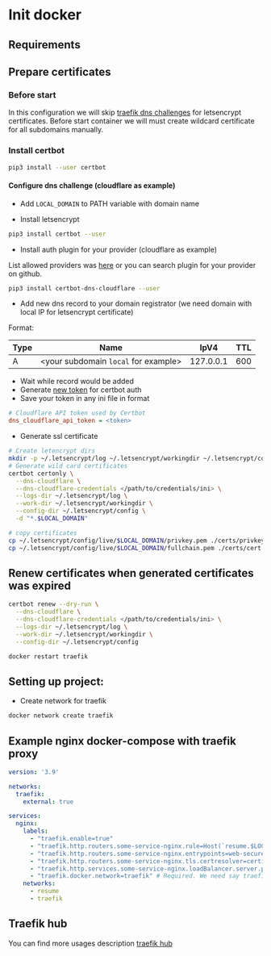 # Init docker

## Requirements

## Prepare certificates

### Before start

In this configuration we will skip [traefik dns challenges](https://doc.traefik.io/traefik/user-guides/docker-compose/acme-dns/) for letsencrypt certificates.  Before start container we will must create wildcard certificate for all subdomains manually.

### Install certbot

```bash
pip3 install --user certbot
```

#### Configure dns challenge (cloudflare as example)

* Add `LOCAL_DOMAIN` to PATH variable with domain name

* Install letsencrypt

```bash
pip3 install certbot --user
```
* Install auth plugin for your provider (cloudflare as example)

List allowed providers was [here](https://letsencrypt.org/docs/client-options/) or you can search plugin for your provider on github.

```bash
pip3 install certbot-dns-cloudflare --user
```

* Add new dns record to your domain registrator (we need domain with local IP for letsencrypt certificate)

Format:

| Type | Name                                 | IpV4      | TTL |
|------|--------------------------------------|-----------|-----|
| A    | <your subdomain `local` for example> | 127.0.0.1 | 600 |

* Wait while record would be added
* Generate [new token](https://dash.cloudflare.com/?to=/:account/profile/api-tokens) for certbot auth
* Save your token in any ini file in format

```ini
# Cloudflare API token used by Certbot
dns_cloudflare_api_token = <token>
```

* Generate ssl certificate

```bash
# Create letencrypt dirs
mkdir -p ~/.letsencrypt/log ~/.letsencrypt/workingdir ~/.letsencrypt/config
# Generate wild card certificates
certbot certonly \
  --dns-cloudflare \
  --dns-cloudflare-credentials </path/to/credentials/ini> \
  --logs-dir ~/.letsencrypt/log \
  --work-dir ~/.letsencrypt/workingdir \
  --config-dir ~/.letsencrypt/config \
  -d "*.$LOCAL_DOMAIN"

# copy certificates
cp ~/.letsencrypt/config/live/$LOCAL_DOMAIN/privkey.pem ./certs/privkey.pem
cp ~/.letsencrypt/config/live/$LOCAL_DOMAIN/fullchain.pem ./certs/cert.pem
```

## Renew certificates when generated certificates was expired

```bash
certbot renew --dry-run \
  --dns-cloudflare \
  --dns-cloudflare-credentials </path/to/credentials/ini> \
  --logs-dir ~/.letsencrypt/log \
  --work-dir ~/.letsencrypt/workingdir \
  --config-dir ~/.letsencrypt/config 

docker restart traefik

```

## Setting up project:

* Create network for traefik

```bash
docker network create traefik
``` 

## Example nginx docker-compose with traefik proxy

```yaml 
version: '3.9'

networks:
  traefik:
    external: true

services:
  nginx:
    labels:
      - "traefik.enable=true"
      - "traefik.http.routers.some-service-nginx.rule=Host(`resume.$LOCAL_DOMAIN`)" # replace with your domain
      - "traefik.http.routers.some-service-nginx.entrypoints=web-secure" # Allow only https
      - "traefik.http.routers.some-service-nginx.tls.certresolver=certificate" $ Certificates resolver
      - "traefik.http.services.some-service-nginx.loadBalancer.server.port=8080" # Proxied port
      - "traefik.docker.network=traefik" # Required. We need say traefik network for scan
    networks:
      - resume
      - traefik
```

## Traefik hub

You can find more usages description [traefik hub](https://doc.traefik.io/traefik-hub/)
